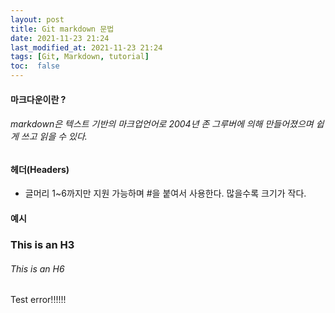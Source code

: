 ```yaml
---
layout: post
title: Git markdown 문법
date: 2021-11-23 21:24
last_modified_at: 2021-11-23 21:24
tags: [Git, Markdown, tutorial]
toc:  false
---
```


#### 마크다운이란 ?
###### markdown은 텍스트 기반의 마크업언어로 2004년 존 그루버에 의해 만들어졌으며 쉽게 쓰고 읽을 수 있다.


#### 헤더(Headers)
* 글머리 1~6까지만 지원 가능하며 #을 붙여서 사용한다. 많을수록 크기가 작다.
#### 예시 
### This is an H3
###### This is an H6

Test error!!!!!!

